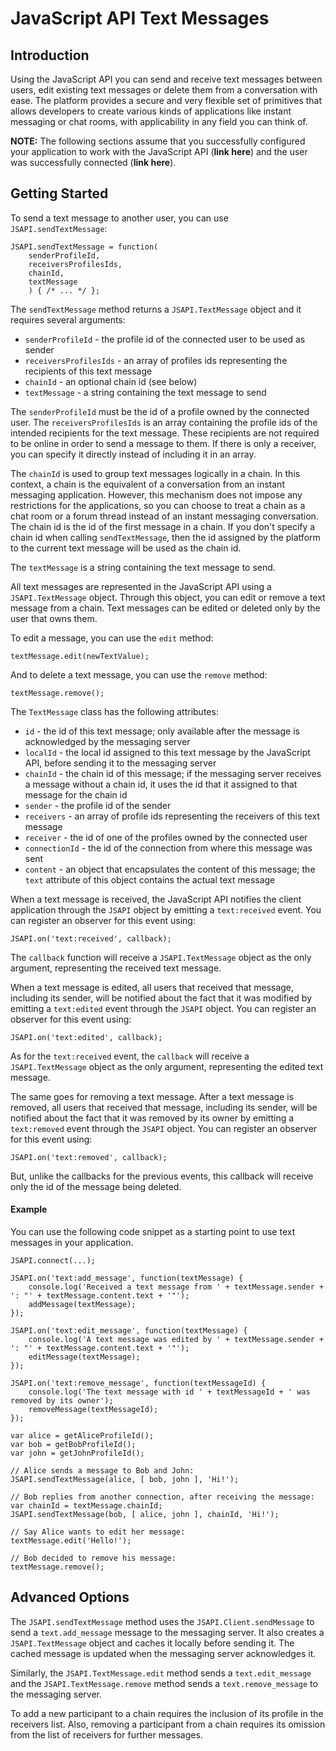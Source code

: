 
# JavaScript API Text Messages #


## Introduction


Using the JavaScript API you can send and receive text messages
between users, edit existing text messages or delete them from a conversation with ease. The platform provides a secure and very flexible set of primitives that allows developers to create various kinds of applications like instant messaging or chat rooms, with applicability in any field you can think of.

**NOTE:** The following sections assume that you successfully configured your application to work with the JavaScript API (**link here**) and the user was successfully connected (**link here**).


## Getting Started


To send a text message to another user, you can use `JSAPI.sendTextMessage`:

	JSAPI.sendTextMessage = function(
		senderProfileId,
		receiversProfilesIds,
		chainId,
		textMessage
		) { /* ... */ };

The `sendTextMessage` method returns a `JSAPI.TextMessage` object and it requires several arguments:

- `senderProfileId` - the profile id of the connected user to be used as sender
- `receiversProfilesIds` - an array of profiles ids representing the recipients of this text message
- `chainId` - an optional chain id (see below)
- `textMessage` - a string containing the text message to send

The `senderProfileId` must be the id of a profile owned by the connected user. The `receiversProfilesIds`
is an array containing the profile ids of the intended recipients for the text message. These recipients are not required to be online in order to send a message to them. If there is only a receiver, you can specify it directly instead of including it in an array.

The `chainId` is used to group text messages logically in a chain. In this context, a chain is the equivalent of a conversation from an instant messaging application. However, this mechanism does not impose any restrictions for the applications, so you can choose to treat a chain as a chat room or a forum thread instead of an instant messaging conversation. The chain id is the id of the first message in a chain. If you don't specify a chain id when calling `sendTextMessage`, then the id assigned by the platform to the current text message will be used as the chain id.

The `textMessage` is a string containing the text message to send.

All text messages are represented in the JavaScript API using a `JSAPI.TextMessage` object. Through this object, you can edit or remove a text message from a chain. Text messages can be edited or deleted only by the user that owns them.

To edit a message, you can use the `edit` method:

	textMessage.edit(newTextValue);

And to delete a text message, you can use the `remove` method:

	textMessage.remove();

The `TextMessage` class has the following attributes:

- `id` - the id of this text message; only available after the message is acknowledged by the messaging server
- `localId` - the local id assigned to this text message by the JavaScript API, before sending it to the messaging server
- `chainId` - the chain id of this message; if the messaging server receives a message without a chain id, it uses the id that it assigned to that message for the chain id
- `sender` - the profile id of the sender
- `receivers` - an array of profile ids representing the receivers of this text message
- `receiver` - the id of one of the profiles owned by the connected user
- `connectionId` - the id of the connection from where this message was sent
- `content` - an object that encapsulates the content of this message; the `text` attribute of this object contains the actual text message

When a text message is received, the JavaScript API notifies the client application through the `JSAPI` object by emitting a `text:received` event. You can register an observer for this event using:

	JSAPI.on('text:received', callback);

The `callback` function will receive a `JSAPI.TextMessage` object as the only argument, representing the received text message.

When a text message is edited, all users that received that message, including its sender, will be notified about the fact that it was modified by emitting a `text:edited` event through the `JSAPI` object. You can register an observer for this event using:

	JSAPI.on('text:edited', callback);

As for the `text:received` event, the `callback` will receive a `JSAPI.TextMessage` object as the only argument, representing the edited text message.

The same goes for removing a text message. After a text message is removed, all users that received that message, including its sender, will be notified about the fact that it was removed by its owner by emitting a `text:removed` event through the `JSAPI` object. You can register an observer for this event using:

	JSAPI.on('text:removed', callback);

But, unlike the callbacks for the previous events, this callback will receive only the id of the message being deleted.

#### Example

You can use the following code snippet as a starting point to use text messages in your application.

	JSAPI.connect(...);

	JSAPI.on('text:add_message', function(textMessage) {
		console.log('Received a text message from ' + textMessage.sender + ': "' + textMessage.content.text + '"');
		addMessage(textMessage);
	});

	JSAPI.on('text:edit_message', function(textMessage) {
		console.log('A text message was edited by ' + textMessage.sender + ': "' + textMessage.content.text + '"');
		editMessage(textMessage);
	});

	JSAPI.on('text:remove_message', function(textMessageId) {
		console.log('The text message with id ' + textMessageId + ' was removed by its owner');
		removeMessage(textMessageId);
	});

	var alice = getAliceProfileId();
	var bob = getBobProfileId();
	var john = getJohnProfileId();

	// Alice sends a message to Bob and John:
	JSAPI.sendTextMessage(alice, [ bob, john ], 'Hi!');

	// Bob replies from another connection, after receiving the message:
	var chainId = textMessage.chainId;
	JSAPI.sendTextMessage(bob, [ alice, john ], chainId, 'Hi!');

	// Say Alice wants to edit her message:
	textMessage.edit('Hello!');

	// Bob decided to remove his message:
	textMessage.remove();


## Advanced Options


The `JSAPI.sendTextMessage` method uses the `JSAPI.Client.sendMessage` to send a `text.add_message` message to the messaging server. It also creates a `JSAPI.TextMessage` object and caches it locally before sending it. The cached message is updated when the messaging server acknowledges it.

Similarly, the `JSAPI.TextMessage.edit` method sends a `text.edit_message` and the `JSAPI.TextMessage.remove` method sends a `text.remove_message` to the messaging server.

To add a new participant to a chain requires the inclusion of its profile in the receivers list.
Also, removing a participant from a chain requires its omission from the list of receivers for further messages.
